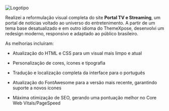 ![Logotipo](Logotipo.png)

Realizei a reformulação visual completa do site **Portal TV e Streaming**, um portal de notícias voltado ao universo do entretenimento. A partir de um tema base desatualizado e em outro idioma do ThemeXpose, desenvolvi um redesign moderno, responsivo e adaptado ao público brasileiro.

As melhorias incluíram:

- Atualização do HTML e CSS para um visual mais limpo e atual

- Personalização de cores, ícones e tipografia

- Tradução e localização completa da interface para o português

- Atualização do FontAwesome para a versão mais recente, garantindo suporte a novos ícones

- Máxima otimização de SEO, gerando uma pontuação melhor no Core Web Vitals/PageSpeed
